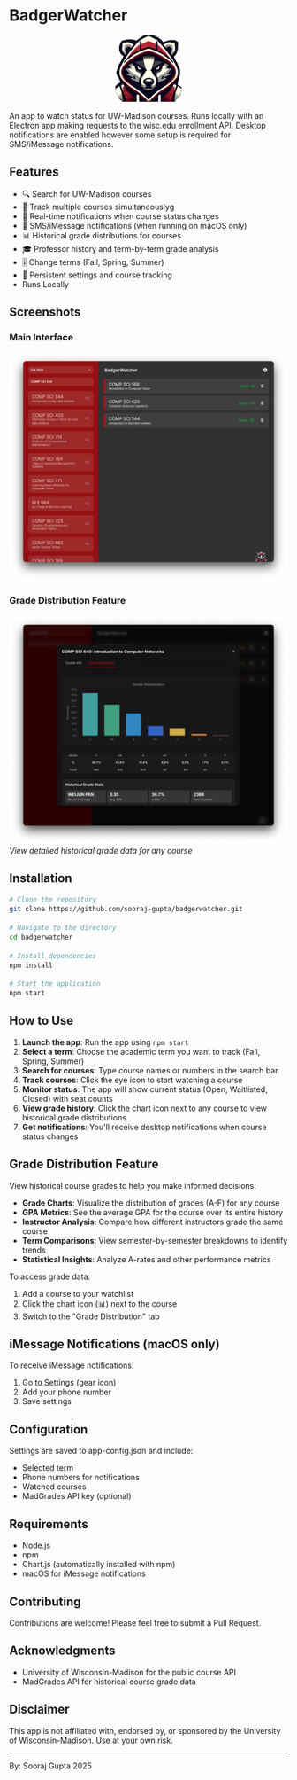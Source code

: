 # BadgerWatcher

<p align="center">
  <img src="badgerwatcher.png" width="120" height="120" alt="BadgerWatcher Logo">
</p>

An app to watch status for UW-Madison courses. Runs locally with an Electron app making requests to the wisc.edu enrollment API. Desktop notifications are enabled however some setup is required for SMS/iMessage notifications.

## Features

- 🔍 Search for UW-Madison courses 
- 👀 Track multiple courses simultaneouslyg
- 🔔 Real-time notifications when course status changes 
- 📱 SMS/iMessage notifications (when running on macOS only)
- 📊 Historical grade distributions for courses
- 🎓 Professor history and term-by-term grade analysis
- 🎚️ Change terms (Fall, Spring, Summer)
- 💾 Persistent settings and course tracking
- Runs Locally

## Screenshots

### Main Interface
![BadgerWatcher Screenshot](screenshot.png)

### Grade Distribution Feature
![Grade Distribution](grade_distribution.png)
*View detailed historical grade data for any course*

## Installation

```bash
# Clone the repository
git clone https://github.com/sooraj-gupta/badgerwatcher.git

# Navigate to the directory
cd badgerwatcher

# Install dependencies
npm install

# Start the application
npm start
```

## How to Use

1. **Launch the app**: Run the app using `npm start`
2. **Select a term**: Choose the academic term you want to track (Fall, Spring, Summer)
3. **Search for courses**: Type course names or numbers in the search bar
4. **Track courses**: Click the eye icon to start watching a course
5. **Monitor status**: The app will show current status (Open, Waitlisted, Closed) with seat counts
6. **View grade history**: Click the chart icon next to any course to view historical grade distributions
7. **Get notifications**: You'll receive desktop notifications when course status changes

## Grade Distribution Feature

View historical course grades to help you make informed decisions:

- **Grade Charts**: Visualize the distribution of grades (A-F) for any course
- **GPA Metrics**: See the average GPA for the course over its entire history
- **Instructor Analysis**: Compare how different instructors grade the same course
- **Term Comparisons**: View semester-by-semester breakdowns to identify trends
- **Statistical Insights**: Analyze A-rates and other performance metrics

To access grade data:
1. Add a course to your watchlist
2. Click the chart icon (📊) next to the course
3. Switch to the "Grade Distribution" tab


## iMessage Notifications (macOS only)

To receive iMessage notifications:
1. Go to Settings (gear icon)
2. Add your phone number
3. Save settings

## Configuration

Settings are saved to app-config.json and include:
- Selected term
- Phone numbers for notifications
- Watched courses
- MadGrades API key (optional)

## Requirements

- Node.js
- npm
- Chart.js (automatically installed with npm)
- macOS for iMessage notifications

## Contributing

Contributions are welcome! Please feel free to submit a Pull Request.

## Acknowledgments

- University of Wisconsin-Madison for the public course API
- MadGrades API for historical course grade data

## Disclaimer

This app is not affiliated with, endorsed by, or sponsored by the University of Wisconsin-Madison. Use at your own risk.

---

By: Sooraj Gupta 2025
